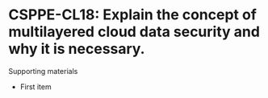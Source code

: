 # CSPPE-CL18:  	Explain the concept of multilayered cloud data security and why it is necessary.	 

Supporting materials

* First item